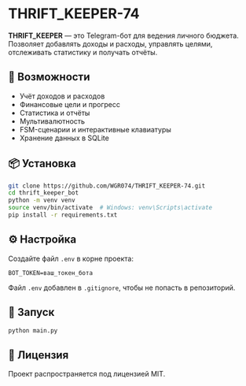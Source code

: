 # THRIFT_KEEPER-74

**THRIFT_KEEPER** — это Telegram-бот для ведения личного бюджета. Позволяет добавлять доходы и расходы, управлять целями, отслеживать статистику и получать отчёты.

## 🚀 Возможности
- Учёт доходов и расходов
- Финансовые цели и прогресс
- Статистика и отчёты
- Мультивалютность
- FSM-сценарии и интерактивные клавиатуры
- Хранение данных в SQLite

## 📦 Установка

```bash
git clone https://github.com/WGR074/THRIFT_KEEPER-74.git
cd thrift_keeper_bot
python -m venv venv
source venv/bin/activate  # Windows: venv\Scripts\activate
pip install -r requirements.txt
```

## ⚙️ Настройка

Создайте файл `.env` в корне проекта:

```
BOT_TOKEN=ваш_токен_бота
```

Файл `.env` добавлен в `.gitignore`, чтобы не попасть в репозиторий.

## 🏃 Запуск

```bash
python main.py
```

## 📄 Лицензия

Проект распространяется под лицензией MIT.

